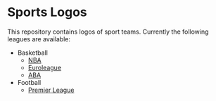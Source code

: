 # Sports Logos

This repository contains logos of sport teams. Currently the following leagues are available: 
* Basketball
	* [NBA](https://github.com/timurkulenovic/sports-logos/tree/main/basketball/nba/img)
	* [Euroleague](https://github.com/timurkulenovic/sports-logos/tree/main/basketball/euroleague/img)
	* [ABA](https://github.com/timurkulenovic/sports-logos/tree/main/basketball/aba/img)
* Football
	* [Premier League](https://github.com/timurkulenovic/sports-logos/tree/main/football/premier_league/img)